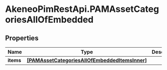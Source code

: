 # AkeneoPimRestApi.PAMAssetCategoriesAllOfEmbedded

## Properties

Name | Type | Description | Notes
------------ | ------------- | ------------- | -------------
**items** | [**[PAMAssetCategoriesAllOfEmbeddedItemsInner]**](PAMAssetCategoriesAllOfEmbeddedItemsInner.md) |  | [optional] 


